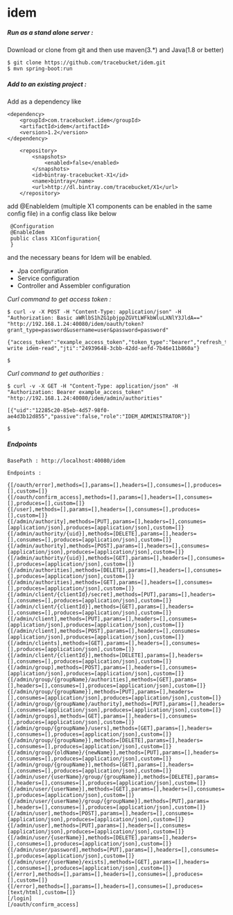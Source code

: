 # idem

<h5> Run as a stand alone server : </h5>
Download or clone from git and then use maven(3.*) and Java(1.8 or better)

    $ git clone https://github.com/tracebucket/idem.git
    $ mvn spring-boot:run 
  
<h5>Add to an existing project : </h5>  
 Add as a dependency like

    <dependency>
        <groupId>com.tracebucket.idem</groupId>
        <artifactId>idem</artifactId>
        <version>1.2</version>
    </dependency>
        
        <repository>
            <snapshots>
                <enabled>false</enabled>
            </snapshots>
            <id>bintray-tracebucket-X1</id>
            <name>bintray</name>
            <url>http://dl.bintray.com/tracebucket/X1</url>
        </repository>
        
        
add @EnableIdem (multiple X1 components can be enabled in the same config file) in a config class like below 

     @Configuration
     @EnableIdem
     public class X1Configuration{
     }
     
and the necessary beans for Idem will be enabled.

- Jpa configuration
- Service configuration
- Controller and Assembler configuration

<i> Curl command to get access token : </i>

    $ curl -v -X POST -H "Content-Type: application/json" -H "Authorization: Basic aWRlbS1hZG1pbjppZGVtLWFkbWluLXNlY3JldA==" "http://192.168.1.24:40080/idem/oauth/token?grant_type=password&username=user&password=password"

    {"access_token":"example_access_token","token_type":"bearer","refresh_token":"example_refresh_token","expires_in":41784,"scope":"idem-write idem-read","jti":"24939648-3cbb-42dd-aefd-7b46e11b860a"}

    $

<i> Curl command to get authorities : </i>

    $ curl -v -X GET -H "Content-Type: application/json" -H "Authorization: Bearer example_access_token" "http://192.168.1.24:40080/idem/admin/authorities"

    [{"uid":"12285c20-85eb-4d57-98f0-ae4d3b12d855","passive":false,"role":"IDEM_ADMINISTRATOR"}]

    $
    
<h5>Endpoints</h5>

    BasePath : http://localhost:40080/idem
    
    Endpoints : 
    
    {[/oauth/error],methods=[],params=[],headers=[],consumes=[],produces=[],custom=[]}
    {[/oauth/confirm_access],methods=[],params=[],headers=[],consumes=[],produces=[],custom=[]}
    {[/user],methods=[],params=[],headers=[],consumes=[],produces=[],custom=[]}
    {[/admin/authority],methods=[PUT],params=[],headers=[],consumes=[application/json],produces=[application/json],custom=[]}
    {[/admin/authority/{uid}],methods=[DELETE],params=[],headers=[],consumes=[],produces=[application/json],custom=[]}
    {[/admin/authority],methods=[POST],params=[],headers=[],consumes=[application/json],produces=[application/json],custom=[]}
    {[/admin/authority/{uid}],methods=[GET],params=[],headers=[],consumes=[],produces=[application/json],custom=[]}
    {[/admin/authorities],methods=[DELETE],params=[],headers=[],consumes=[],produces=[application/json],custom=[]}
    {[/admin/authorities],methods=[GET],params=[],headers=[],consumes=[],produces=[application/json],custom=[]}
    {[/admin/client/{clientId}/secret],methods=[PUT],params=[],headers=[],consumes=[],produces=[application/json],custom=[]}
    {[/admin/client/{clientId}],methods=[GET],params=[],headers=[],consumes=[],produces=[application/json],custom=[]}
    {[/admin/client],methods=[PUT],params=[],headers=[],consumes=[application/json],produces=[application/json],custom=[]}
    {[/admin/client],methods=[POST],params=[],headers=[],consumes=[application/json],produces=[application/json],custom=[]}
    {[/admin/clients],methods=[GET],params=[],headers=[],consumes=[],produces=[application/json],custom=[]}
    {[/admin/client/{clientId}],methods=[DELETE],params=[],headers=[],consumes=[],produces=[application/json],custom=[]}
    {[/admin/group],methods=[POST],params=[],headers=[],consumes=[application/json],produces=[application/json],custom=[]}
    {[/admin/group/{groupName}/authorities],methods=[GET],params=[],headers=[],consumes=[],produces=[application/json],custom=[]}
    {[/admin/group/{groupName}],methods=[PUT],params=[],headers=[],consumes=[application/json],produces=[application/json],custom=[]}
    {[/admin/group/{groupName}/authority],methods=[PUT],params=[],headers=[],consumes=[application/json],produces=[application/json],custom=[]} 
    {[/admin/groups],methods=[GET],params=[],headers=[],consumes=[],produces=[application/json],custom=[]}
    {[/admin/group/{groupName}/users],methods=[GET],params=[],headers=[],consumes=[],produces=[application/json],custom=[]}
    {[/admin/group/{groupName}],methods=[DELETE],params=[],headers=[],consumes=[],produces=[application/json],custom=[]}
    {[/admin/group/{oldName}/{newName}],methods=[PUT],params=[],headers=[],consumes=[],produces=[application/json],custom=[]}
    {[/admin/group/{groupName}],methods=[GET],params=[],headers=[],consumes=[],produces=[application/json],custom=[]}
    {[/admin/user/{userName}/group/{groupName}],methods=[DELETE],params=[],headers=[],consumes=[],produces=[application/json],custom=[]}
    {[/admin/user/{userName}],methods=[GET],params=[],headers=[],consumes=[],produces=[application/json],custom=[]}
    {[/admin/user/{userName}/group/{groupName}],methods=[PUT],params=[],headers=[],consumes=[],produces=[application/json],custom=[]}
    {[/admin/user],methods=[POST],params=[],headers=[],consumes=[application/json],produces=[application/json],custom=[]}
    {[/admin/user],methods=[PUT],params=[],headers=[],consumes=[application/json],produces=[application/json],custom=[]}
    {[/admin/user/{userName}],methods=[DELETE],params=[],headers=[],consumes=[],produces=[application/json],custom=[]}
    {[/admin/user/password],methods=[PUT],params=[],headers=[],consumes=[],produces=[application/json],custom=[]}
    {[/admin/user/{userName}/exists],methods=[GET],params=[],headers=[],consumes=[],produces=[application/json],custom=[]}
    {[/error],methods=[],params=[],headers=[],consumes=[],produces=[],custom=[]}
    {[/error],methods=[],params=[],headers=[],consumes=[],produces=[text/html],custom=[]}
    [/login]
    [/oauth/confirm_access]
    
